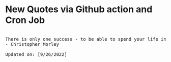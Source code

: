 # New Quotes via Github action and Cron Job

<pre>
<!-- #quote -->
There is only one success - to be able to spend your life in your own way.
- Christopher Morley

Updated on: [9/26/2022]
<!-- #quoteEnd -->
</pre>

